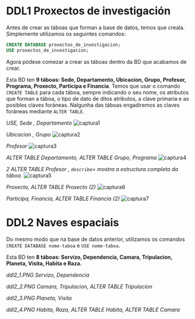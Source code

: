 # DDL1 Proxectos de investigación

Antes de crear as táboas que forman a base de datos, temos que creala. Simplemente utilizamos os seguintes comandos:

```SQL
CREATE DATABASE proxectos_de_investigacion; 
USE proxectos_de_investigacion;
```

Agora pódese comezar a crear as táboas dentro da BD que acabamos de crear. 

Esta BD ten **9 táboas: Sede, Departamento, Ubicacion, Grupo, Profesor, Programa, Proxecto, Participa e Financia**. Temos que usar o comando `CREATE TABLE` para cada táboa, sempre indicando o seu nome, os atributos que forman a táboa, o tipo de dato de ditos atributos, a clave primaria e as posibles claves foráneas. Nalgunha das táboas engadiremos as claves foráneas mediante `ALTER TABLE`.

*USE, Sede , Departamento* ![captura1](https://github.com/pmareque/Tarea-3-Crear-2-BBDD-en-MariaDB-/blob/master/ddl1_1.PNG)

*Ubicacion , Grupo* ![captura2](https://github.com/pmareque/Tarea-3-Crear-2-BBDD-en-MariaDB-/blob/master/ddl1_2.PNG)

*Profesor* ![captura3](https://github.com/pmareque/Tarea-3-Crear-2-BBDD-en-MariaDB-/blob/master/ddl1_3.PNG)

*ALTER TABLE Departamento, ALTER TABLE Grupo, Programa* ![captura4](https://github.com/pmareque/Tarea-3-Crear-2-BBDD-en-MariaDB-/blob/master/ddl1_4.PNG)

*2 ALTER TABLE Profesor , `describe`= mostra a estructura completa da táboa.* ![captura5](https://github.com/pmareque/Tarea-3-Crear-2-BBDD-en-MariaDB-/blob/master/ddl1_5.PNG)

*Proxecto, ALTER TABLE Proxecto (2)* ![captura6](https://github.com/pmareque/Tarea-3-Crear-2-BBDD-en-MariaDB-/blob/master/ddl1_6.PNG)
 
*Participa, Financia, ALTER TABLE Financia (2)* ![captura7](https://github.com/pmareque/Tarea-3-Crear-2-BBDD-en-MariaDB-/blob/master/ddl1_7.PNG)

# DDL2 Naves espaciais

Do mesmo modo que na base de datos anterior, utilizamos os comandos `CREATE DATABASE nome-taboa` e `USE nome-taboa`.

Esta BD ten **8 táboas: Servizo, Dependencia, Camara, Tripulacion, Planeta, Visita, Habita e Raza.**


*ddl2_1.PNG Servizo, Dependencia*

*ddl2_2.PNG Camara, Tripulacion, ALTER TABLE Tripulacion*

*ddl2_3.PNG Planeta, Visita*

*ddl2_4.PNG Habita, Raza, ALTER TABLE Habita, ALTER TABLE Camara*
